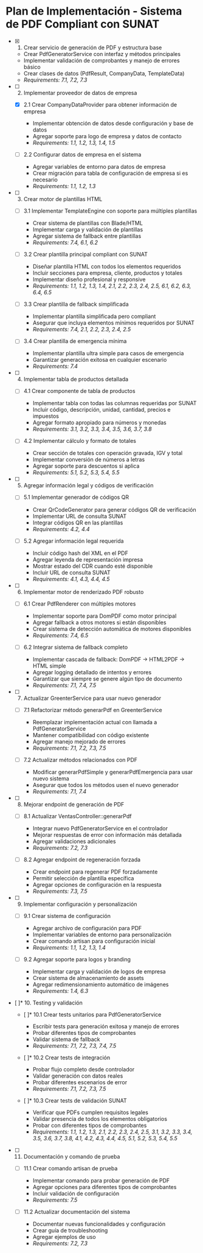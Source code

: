 # Plan de Implementación - Sistema de PDF Compliant con SUNAT

- [x] 1. Crear servicio de generación de PDF y estructura base


  - Crear PdfGeneratorService con interfaz y métodos principales
  - Implementar validación de comprobantes y manejo de errores básico
  - Crear clases de datos (PdfResult, CompanyData, TemplateData)
  - _Requirements: 7.1, 7.2, 7.3_

- [ ] 2. Implementar proveedor de datos de empresa
  - [x] 2.1 Crear CompanyDataProvider para obtener información de empresa



    - Implementar obtención de datos desde configuración y base de datos
    - Agregar soporte para logo de empresa y datos de contacto
    - _Requirements: 1.1, 1.2, 1.3, 1.4, 1.5_

  - [ ] 2.2 Configurar datos de empresa en el sistema
    - Agregar variables de entorno para datos de empresa
    - Crear migración para tabla de configuración de empresa si es necesario
    - _Requirements: 1.1, 1.2, 1.3_

- [ ] 3. Crear motor de plantillas HTML
  - [ ] 3.1 Implementar TemplateEngine con soporte para múltiples plantillas
    - Crear sistema de plantillas con Blade/HTML
    - Implementar carga y validación de plantillas
    - Agregar sistema de fallback entre plantillas
    - _Requirements: 7.4, 6.1, 6.2_




  - [ ] 3.2 Crear plantilla principal compliant con SUNAT
    - Diseñar plantilla HTML con todos los elementos requeridos
    - Incluir secciones para empresa, cliente, productos y totales
    - Implementar diseño profesional y responsive
    - _Requirements: 1.1, 1.2, 1.3, 1.4, 2.1, 2.2, 2.3, 2.4, 2.5, 6.1, 6.2, 6.3, 6.4, 6.5_

  - [ ] 3.3 Crear plantilla de fallback simplificada
    - Implementar plantilla simplificada pero compliant
    - Asegurar que incluya elementos mínimos requeridos por SUNAT
    - _Requirements: 7.4, 2.1, 2.2, 2.3, 2.4, 2.5_

  - [ ] 3.4 Crear plantilla de emergencia mínima
    - Implementar plantilla ultra simple para casos de emergencia
    - Garantizar generación exitosa en cualquier escenario
    - _Requirements: 7.4_

- [ ] 4. Implementar tabla de productos detallada
  - [ ] 4.1 Crear componente de tabla de productos
    - Implementar tabla con todas las columnas requeridas por SUNAT
    - Incluir código, descripción, unidad, cantidad, precios e impuestos
    - Agregar formato apropiado para números y monedas
    - _Requirements: 3.1, 3.2, 3.3, 3.4, 3.5, 3.6, 3.7, 3.8_

  - [ ] 4.2 Implementar cálculo y formato de totales
    - Crear sección de totales con operación gravada, IGV y total
    - Implementar conversión de números a letras
    - Agregar soporte para descuentos si aplica
    - _Requirements: 5.1, 5.2, 5.3, 5.4, 5.5_

- [ ] 5. Agregar información legal y códigos de verificación
  - [ ] 5.1 Implementar generador de códigos QR
    - Crear QrCodeGenerator para generar códigos QR de verificación
    - Implementar URL de consulta SUNAT
    - Integrar códigos QR en las plantillas
    - _Requirements: 4.2, 4.4_

  - [ ] 5.2 Agregar información legal requerida
    - Incluir código hash del XML en el PDF
    - Agregar leyenda de representación impresa
    - Mostrar estado del CDR cuando esté disponible
    - Incluir URL de consulta SUNAT
    - _Requirements: 4.1, 4.3, 4.4, 4.5_

- [ ] 6. Implementar motor de renderizado PDF robusto
  - [ ] 6.1 Crear PdfRenderer con múltiples motores
    - Implementar soporte para DomPDF como motor principal
    - Agregar fallback a otros motores si están disponibles
    - Crear sistema de detección automática de motores disponibles
    - _Requirements: 7.4, 6.5_

  - [ ] 6.2 Integrar sistema de fallback completo
    - Implementar cascada de fallback: DomPDF → HTML2PDF → HTML simple
    - Agregar logging detallado de intentos y errores
    - Garantizar que siempre se genere algún tipo de documento
    - _Requirements: 7.1, 7.4, 7.5_

- [ ] 7. Actualizar GreenterService para usar nuevo generador
  - [ ] 7.1 Refactorizar método generarPdf en GreenterService
    - Reemplazar implementación actual con llamada a PdfGeneratorService
    - Mantener compatibilidad con código existente
    - Agregar manejo mejorado de errores
    - _Requirements: 7.1, 7.2, 7.3, 7.5_

  - [ ] 7.2 Actualizar métodos relacionados con PDF
    - Modificar generarPdfSimple y generarPdfEmergencia para usar nuevo sistema
    - Asegurar que todos los métodos usen el nuevo generador
    - _Requirements: 7.1, 7.4_

- [ ] 8. Mejorar endpoint de generación de PDF
  - [ ] 8.1 Actualizar VentasController::generarPdf
    - Integrar nuevo PdfGeneratorService en el controlador
    - Mejorar respuestas de error con información más detallada
    - Agregar validaciones adicionales
    - _Requirements: 7.2, 7.3_

  - [ ] 8.2 Agregar endpoint de regeneración forzada
    - Crear endpoint para regenerar PDF forzadamente
    - Permitir selección de plantilla específica
    - Agregar opciones de configuración en la respuesta
    - _Requirements: 7.3, 7.5_

- [ ] 9. Implementar configuración y personalización
  - [ ] 9.1 Crear sistema de configuración
    - Agregar archivo de configuración para PDF
    - Implementar variables de entorno para personalización
    - Crear comando artisan para configuración inicial
    - _Requirements: 1.1, 1.2, 1.3, 1.4_

  - [ ] 9.2 Agregar soporte para logos y branding
    - Implementar carga y validación de logos de empresa
    - Crear sistema de almacenamiento de assets
    - Agregar redimensionamiento automático de imágenes
    - _Requirements: 1.4, 6.3_

- [ ]* 10. Testing y validación
  - [ ]* 10.1 Crear tests unitarios para PdfGeneratorService
    - Escribir tests para generación exitosa y manejo de errores
    - Probar diferentes tipos de comprobantes
    - Validar sistema de fallback
    - _Requirements: 7.1, 7.2, 7.3, 7.4, 7.5_

  - [ ]* 10.2 Crear tests de integración
    - Probar flujo completo desde controlador
    - Validar generación con datos reales
    - Probar diferentes escenarios de error
    - _Requirements: 7.1, 7.2, 7.3, 7.5_

  - [ ]* 10.3 Crear tests de validación SUNAT
    - Verificar que PDFs cumplen requisitos legales
    - Validar presencia de todos los elementos obligatorios
    - Probar con diferentes tipos de comprobantes
    - _Requirements: 1.1, 1.2, 1.3, 2.1, 2.2, 2.3, 2.4, 2.5, 3.1, 3.2, 3.3, 3.4, 3.5, 3.6, 3.7, 3.8, 4.1, 4.2, 4.3, 4.4, 4.5, 5.1, 5.2, 5.3, 5.4, 5.5_

- [ ] 11. Documentación y comando de prueba
  - [ ] 11.1 Crear comando artisan de prueba
    - Implementar comando para probar generación de PDF
    - Agregar opciones para diferentes tipos de comprobantes
    - Incluir validación de configuración
    - _Requirements: 7.5_

  - [ ] 11.2 Actualizar documentación del sistema
    - Documentar nuevas funcionalidades y configuración
    - Crear guía de troubleshooting
    - Agregar ejemplos de uso
    - _Requirements: 7.2, 7.3_